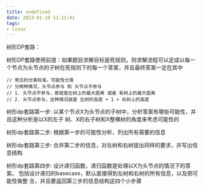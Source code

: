 ```yaml
---
title: undefined
date: 2023-01-19 11:11:41
tags:
- linux
---
```


树形DP套路：

树形DP套路使用前提：如果题目求解目标是死规则，则求解流程可以定成以每一个节点为头节点的子树在死规则下的每一个答案，并且最终答案一定在其中

```
// 常见的分类标准，可能性分类
// 分两种情况，头节点参与 和 头节点不参与
// 1. 头节点不参与，那就是左树上的最大距离 或者 有树上的最大距离
// 2. 头节点参与，这种情况就是 左树的高度 + 1 + 右树上的高度
```

树形dp套路第一步: 以某个节点X为头节点的子树中，分析答案有哪些可能性，并且这种分析是以X的左子 树、X的右子树和X整棵树的角度来考虑可能性的

树形dp套路第二步: 根据第一步的可能性分析，列出所有需要的信息

树形dp套路第三步: 合并第二步的信息，对左树和右树提出同样的要求，并写出信息结构

树形dp套路第四步:
 设计递归函数，递归函数是处理以X为头节点的情况下的答案。 包括设计递归的basecase，默认直接得到左树和右树的所有信息，以及把可能性做整 合，并且要返回第三步的信息结构这四个小步骤